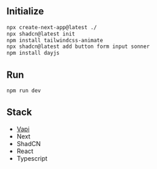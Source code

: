 ## Initialize
``` bash
npx create-next-app@latest ./
npx shadcn@latest init
npm install tailwindcss-animate
npx shadcn@latest add button form input sonner
npm install dayjs
```
## Run
``` bash
npm run dev
```
## Stack
- [Vapi](https://vapi.ai/)
- Next
- ShadCN
- React
- Typescript